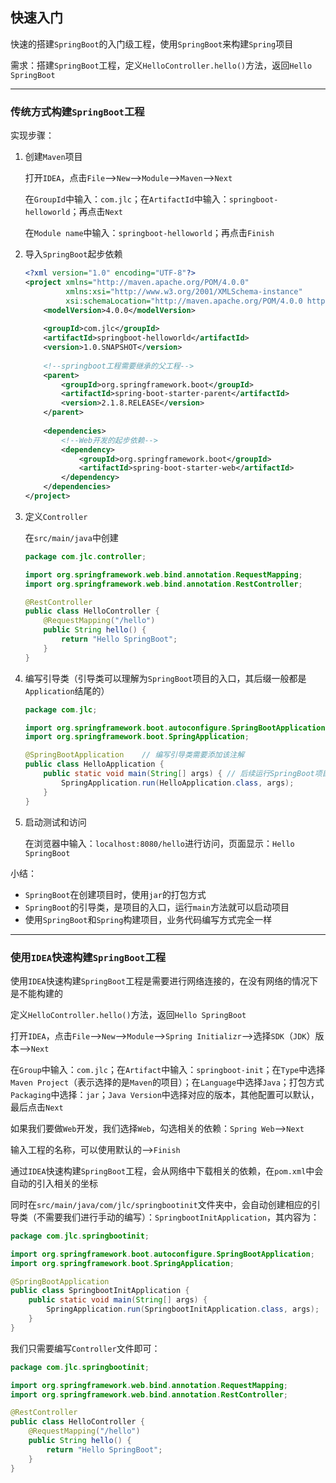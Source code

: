 ## 快速入门

快速的搭建`SpringBoot`的入门级工程，使用`SpringBoot`来构建`Spring`项目

需求：搭建`SpringBoot`工程，定义`HelloController.hello()`方法，返回`Hello SpringBoot`

***

### 传统方式构建`SpringBoot`工程

实现步骤：

1. 创建`Maven`项目

   打开`IDEA`，点击`File`-->`New`-->`Module`-->`Maven`-->`Next`

   在`GroupId`中输入：`com.jlc`；在`ArtifactId`中输入：`springboot-helloworld`；再点击`Next`

   在`Module name`中输入：`springboot-helloworld`；再点击`Finish`

2. 导入`SpringBoot`起步依赖

   ```xml
   <?xml version="1.0" encoding="UTF-8"?>
   <project xmlns="http://maven.apache.org/POM/4.0.0"
            xmlns:xsi="http://www.w3.org/2001/XMLSchema-instance"
            xsi:schemaLocation="http://maven.apache.org/POM/4.0.0 https://maven.apache.org/xsd/maven-4.0.0.xsd"> 
       <modelVersion>4.0.0</modelVersion>
       
       <groupId>com.jlc</groupId>
       <artifactId>springboot-helloworld</artifactId>
       <version>1.0.SNAPSHOT</version>
       
       <!--springboot工程需要继承的父工程-->
       <parent>
           <groupId>org.springframework.boot</groupId>
           <artifactId>spring-boot-starter-parent</artifactId>
           <version>2.1.8.RELEASE</version>
       </parent>
       
       <dependencies>
           <!--Web开发的起步依赖-->
           <dependency>
               <groupId>org.springframework.boot</groupId>
               <artifactId>spring-boot-starter-web</artifactId>
           </dependency>
       </dependencies> 
   </project>
   ```

3. 定义`Controller`

   在`src/main/java`中创建

   ```java
   package com.jlc.controller;
   
   import org.springframework.web.bind.annotation.RequestMapping;
   import org.springframework.web.bind.annotation.RestController;
   
   @RestController
   public class HelloController {
       @RequestMapping("/hello")
       public String hello() {
           return "Hello SpringBoot";
       }
   }
   ```

4. 编写引导类（引导类可以理解为`SpringBoot`项目的入口，其后缀一般都是`Application`结尾的）

   ```java
   package com.jlc;
   
   import org.springframework.boot.autoconfigure.SpringBootApplication;
   import org.springframework.boot.SpringApplication;
   
   @SpringBootApplication    // 编写引导类需要添加该注解
   public class HelloApplication {
       public static void main(String[] args) { // 后续运行SpringBoot项目直接运行main方法即可
           SpringApplication.run(HelloApplication.class, args);
       }
   }
   ```

5. 启动测试和访问

   在浏览器中输入：`localhost:8080/hello`进行访问，页面显示：`Hello SpringBoot`

小结：

- `SpringBoot`在创建项目时，使用`jar`的打包方式
- `SpringBoot`的引导类，是项目的入口，运行`main`方法就可以启动项目
- 使用`SpringBoot`和`Spring`构建项目，业务代码编写方式完全一样

***

### 使用`IDEA`快速构建`SpringBoot`工程

使用`IDEA`快速构建`SpringBoot`工程是需要进行网络连接的，在没有网络的情况下是不能构建的

定义`HelloController.hello()`方法，返回`Hello SpringBoot`

打开`IDEA`，点击`File`-->`New`-->`Module`-->`Spring Initializr`-->选择`SDK`（`JDK`）版本-->`Next`

在`Group`中输入：`com.jlc`；在`Artifact`中输入：`springboot-init`；在`Type`中选择`Maven Project`（表示选择的是`Maven`的项目）；在`Language`中选择`Java`；打包方式`Packaging`中选择：`jar`；`Java Version`中选择对应的版本，其他配置可以默认，最后点击`Next`

如果我们要做`Web`开发，我们选择`Web`，勾选相关的依赖：`Spring Web`-->`Next`

输入工程的名称，可以使用默认的-->`Finish`

通过`IDEA`快速构建`SpringBoot`工程，会从网络中下载相关的依赖，在`pom.xml`中会自动的引入相关的坐标

同时在`src/main/java/com/jlc/springbootinit`文件夹中，会自动创建相应的引导类（不需要我们进行手动的编写）：`SpringbootInitApplication`，其内容为：

```java
package com.jlc.springbootinit;

import org.springframework.boot.autoconfigure.SpringBootApplication;
import org.springframework.boot.SpringApplication;

@SpringBootApplication
public class SpringbootInitApplication {
    public static void main(String[] args) {
        SpringApplication.run(SpringbootInitApplication.class, args);
    }
}
```

我们只需要编写`Controller`文件即可：

```java
package com.jlc.springbootinit;

import org.springframework.web.bind.annotation.RequestMapping;
import org.springframework.web.bind.annotation.RestController;

@RestController
public class HelloController {
    @RequestMapping("/hello")
    public String hello() {
        return "Hello SpringBoot";
    }
}
```

